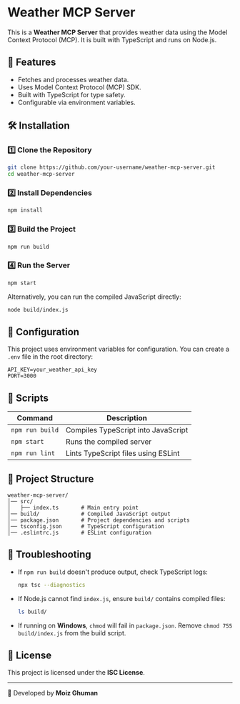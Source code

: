 # Weather MCP Server

This is a **Weather MCP Server** that provides weather data using the Model Context Protocol (MCP). It is built with TypeScript and runs on Node.js.

## 📌 Features
- Fetches and processes weather data.
- Uses Model Context Protocol (MCP) SDK.
- Built with TypeScript for type safety.
- Configurable via environment variables.

## 🛠 Installation

### 1️⃣ Clone the Repository
```sh
git clone https://github.com/your-username/weather-mcp-server.git
cd weather-mcp-server
```

### 2️⃣ Install Dependencies
```sh
npm install
```

### 3️⃣ Build the Project
```sh
npm run build
```

### 4️⃣ Run the Server
```sh
npm start
```

Alternatively, you can run the compiled JavaScript directly:
```sh
node build/index.js
```

## 🔧 Configuration
This project uses environment variables for configuration. You can create a `.env` file in the root directory:

```
API_KEY=your_weather_api_key
PORT=3000
```

## 📝 Scripts
| Command        | Description |
|---------------|-------------|
| `npm run build` | Compiles TypeScript into JavaScript |
| `npm start`    | Runs the compiled server |
| `npm run lint` | Lints TypeScript files using ESLint |

## 📁 Project Structure
```
weather-mcp-server/
│── src/
│   ├── index.ts       # Main entry point
│── build/             # Compiled JavaScript output
│── package.json       # Project dependencies and scripts
│── tsconfig.json      # TypeScript configuration
│── .eslintrc.js       # ESLint configuration
```

## 🐞 Troubleshooting
- If `npm run build` doesn't produce output, check TypeScript logs:
  ```sh
  npx tsc --diagnostics
  ```
- If Node.js cannot find `index.js`, ensure `build/` contains compiled files:
  ```sh
  ls build/
  ```
- If running on **Windows**, `chmod` will fail in `package.json`. Remove `chmod 755 build/index.js` from the build script.

## 📜 License
This project is licensed under the **ISC License**.

---
🔧 Developed by **Moiz Ghuman**

